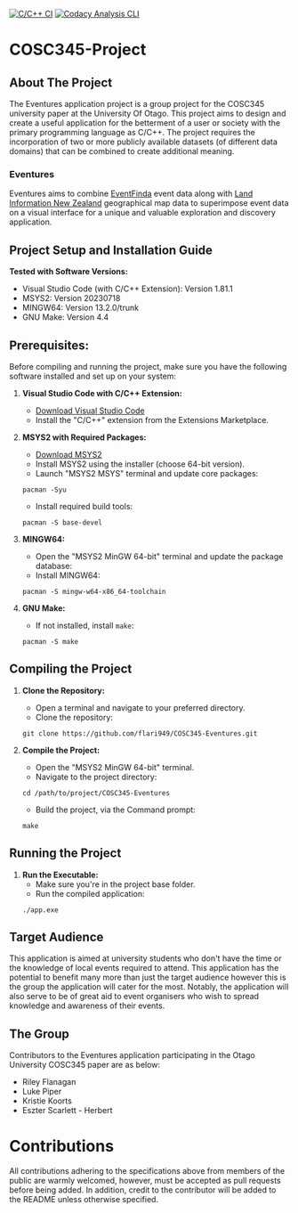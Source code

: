 [![C/C++ CI](https://github.com/flari949/COSC345-Eventures/actions/workflows/c-cpp.yml/badge.svg)](https://github.com/flari949/COSC345-Eventures/actions/workflows/c-cpp.yml)
[![Codacy Analysis CLI](https://github.com/flari949/COSC345-Eventures/actions/workflows/codacy-analysis.yaml/badge.svg)](https://github.com/flari949/COSC345-Eventures/actions/workflows/codacy-analysis.yaml)
# COSC345-Project
## About The Project
The Eventures application project is a group project for the COSC345 university paper at the University Of Otago. This project aims to design and create a useful application for the betterment of a user or society with the primary programming language as C/C++. The project requires the incorporation of two or more publicly available datasets (of different data domains) that can be combined to create additional meaning.

### Eventures
Eventures aims to combine [EventFinda](eventfinda.co.nz) event data along with [Land Information New Zealand](https://data.linz.govt.nz) geographical map data to superimpose event data on a visual interface for a unique and valuable exploration and discovery application.

## Project Setup and Installation Guide
**Tested with Software Versions:**
  - Visual Studio Code (with C/C++ Extension): Version 1.81.1
  - MSYS2: Version 20230718
  - MINGW64: Version 13.2.0/trunk
  - GNU Make: Version 4.4

## Prerequisites:
Before compiling and running the project, make sure you have the following software installed and set up on your system:
1. **Visual Studio Code with C/C++ Extension:**
     - [Download Visual Studio Code](https://code.visualstudio.com/)
     - Install the "C/C++" extension from the Extensions Marketplace.

2. **MSYS2 with Required Packages:**
     - [Download MSYS2](https://www.msys2.org/)
     - Install MSYS2 using the installer (choose 64-bit version).
     - Launch "MSYS2 MSYS" terminal and update core packages:
     ```
     pacman -Syu
     ```
     - Install required build tools:
     ```
     pacman -S base-devel
     ```
 3. **MINGW64:**
     - Open the "MSYS2 MinGW 64-bit" terminal and update the package database:
     - Install MINGW64:
     ```
     pacman -S mingw-w64-x86_64-toolchain
     ```
 4. **GNU Make:**
      - If not installed, install `make`:
     ```
     pacman -S make
     ```
## Compiling the Project
 1. **Clone the Repository:**
     - Open a terminal and navigate to your preferred directory.
     - Clone the repository:
     ```
     git clone https://github.com/flari949/COSC345-Eventures.git
     ```

 2. **Compile the Project:**
     - Open the "MSYS2 MinGW 64-bit" terminal.
     - Navigate to the project directory:
     ```
     cd /path/to/project/COSC345-Eventures
     ```
     - Build the project, via the Command prompt:
     ```
     make
     ```

## Running the Project
 1. **Run the Executable:**
     - Make sure you're in the project base folder.
     - Run the compiled application:
     ```
     ./app.exe
     ```


## Target Audience
This application is aimed at university students who don't have the time or the knowledge of local events required to attend. This application has the potential to benefit many more than just the target audience however this is the group the application will cater for the most. Notably, the application will also serve to be of great aid to event organisers who wish to spread knowledge and awareness of their events.

## The Group
Contributors to the Eventures application participating in the Otago University COSC345 paper are as below:
  - Riley Flanagan
  - Luke Piper
  - Kristie Koorts
  - Eszter Scarlett - Herbert


# Contributions
All contributions adhering to the specifications above from members of the public are warmly welcomed, however, must be accepted as pull requests before being added. In addition, credit to the contributor will be added to the README unless otherwise specified.
